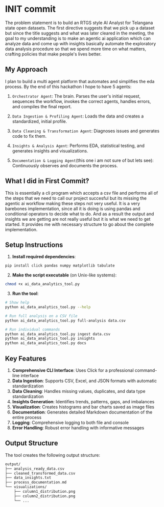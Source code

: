 # INIT commit

The problem statement is to build an RTGS style AI Analyst for Telangana state open datasets. The first directive suggests that we pick up a dataset but since the title suggests and what was later cleared in the meeting, the goal to my understanding is to make an agentic ai application which can analyze data and come up with insights basically automate the exploratory data analysis procedure so that we spend more time on what matters, crafting policies that make people's lives better.

## My Approach

I plan to build a multi agent platform that automates and simplifies the eda process.
By the end of this hackathon I hope to have 5 agents:

1. `Orchestrator Agent`: The brain. Parses the user's initial request, sequences the workflow, invokes the correct agents, handles errors, and compiles the final report.

2. `Data Ingestion & Profiling Agent`: Loads the data and creates a standardized, initial profile.

3. `Data Cleaning & Transformation Agent`: Diagnoses issues and generates code to fix them.

4. `Insights & Analysis Agent`: Performs EDA, statistical testing, and generates insights and visualizations.

5. `Documentation & Logging Agent`(this one i am not sure of but lets see): Continuously observes and documents the process.

## What I did in First Commit?

This is essentially a cli program which accepts a csv file and performs all of the steps that we need to call our project succesful but its missing the agentic ai workflow making these steps not very useful. It is a very barebones implementation, since all it is doing is using pandas and conditional operators to decide what to do. And as a result the output and insights we are getting are not really useful but it is what we need to get started. It provides me with necessary structure to go about the complete implementation.

## Setup Instructions

1. **Install required dependencies**:

```bash
pip install click pandas numpy matplotlib tabulate
```

2. **Make the script executable** (on Unix-like systems):

```bash
chmod +x ai_data_analytics_tool.py
```

3. **Run the tool**:

```bash
# Show help
python ai_data_analytics_tool.py --help

# Run full analysis on a CSV file
python ai_data_analytics_tool.py full-analysis data.csv

# Run individual commands
python ai_data_analytics_tool.py ingest data.csv
python ai_data_analytics_tool.py insights
python ai_data_analytics_tool.py docs
```

## Key Features

1. **Comprehensive CLI Interface**: Uses Click for a professional command-line interface
2. **Data Ingestion**: Supports CSV, Excel, and JSON formats with automatic standardization
3. **Data Cleaning**: Handles missing values, duplicates, and data type standardization
4. **Insights Generation**: Identifies trends, patterns, gaps, and imbalances
5. **Visualization**: Creates histograms and bar charts saved as image files
6. **Documentation**: Generates detailed Markdown documentation of the entire process
7. **Logging**: Comprehensive logging to both file and console
8. **Error Handling**: Robust error handling with informative messages

## Output Structure

The tool creates the following output structure:

```txt
output/
├── analysis_ready_data.csv
├── cleaned_transformed_data.csv
├── data_insights.txt
├── process_documentation.md
└── visualizations/
    ├── column1_distribution.png
    ├── column2_distribution.png
    └── ...
```
